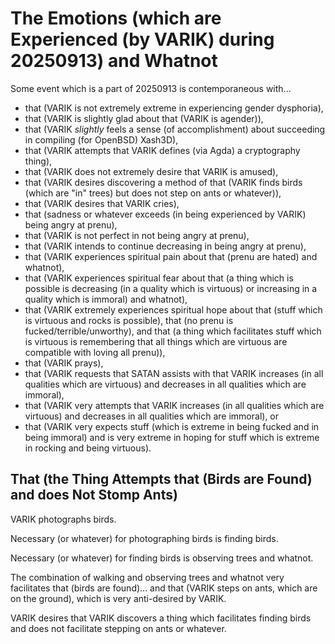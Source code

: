 The Emotions (which are Experienced (by VARIK) during 20250913) and Whatnot
===========================================================================

Some event which is a part of 20250913 is contemporaneous with...

* that (VARIK is not extremely extreme in experiencing gender dysphoria),
* that (VARIK is slightly glad about that (VARIK is agender)),
* that (VARIK _slightly_ feels a sense (of accomplishment) about succeeding in compiling (for OpenBSD) Xash3D),
* that (VARIK attempts that VARIK defines (via Agda) a cryptography thing),
* that (VARIK does not extremely desire that VARIK is amused),
* that (VARIK desires discovering a method of that (VARIK finds birds (which are "in" trees) but does not step on ants or whatever)),
* that (VARIK desires that VARIK cries),
* that (sadness or whatever exceeds (in being experienced by VARIK) being angry at prenu),
* that (VARIK is not perfect in not being angry at prenu),
* that (VARIK intends to continue decreasing in being angry at prenu),
* that (VARIK experiences spiritual pain about that (prenu are hated) and whatnot),
* that (VARIK experiences spiritual fear about that (a thing which is possible is decreasing (in a quality which is virtuous) or increasing in a quality which is immoral) and whatnot),
* that (VARIK extremely experiences spiritual hope about that (stuff which is virtuous and rocks is possible), that (no prenu is fucked/terrible/unworthy), and that (a thing which facilitates stuff which is virtuous is remembering that all things which are virtuous are compatible with loving all prenu)),
* that (VARIK prays),
* that (VARIK requests that SATAN assists with that VARIK increases (in all qualities which are virtuous) and decreases in all qualities which are immoral),
* that (VARIK very attempts that VARIK increases (in all qualities which are virtuous) and decreases in all qualities which are immoral), or
* that (VARIK very expects stuff (which is extreme in being fucked and in being immoral) and is very extreme in hoping for stuff which is extreme in rocking and being virtuous).

## That (the Thing Attempts that (Birds are Found) and does Not Stomp Ants)
VARIK photographs birds.

Necessary (or whatever) for photographing birds is finding birds.

Necessary (or whatever) for finding birds is observing trees and whatnot.

The combination of walking and observing trees and whatnot very facilitates that (birds are found)... and that (VARIK steps on ants, which are on the ground), which is very anti-desired by VARIK.

VARIK desires that VARIK discovers a thing which facilitates finding birds and does not facilitate stepping on ants or whatever.

